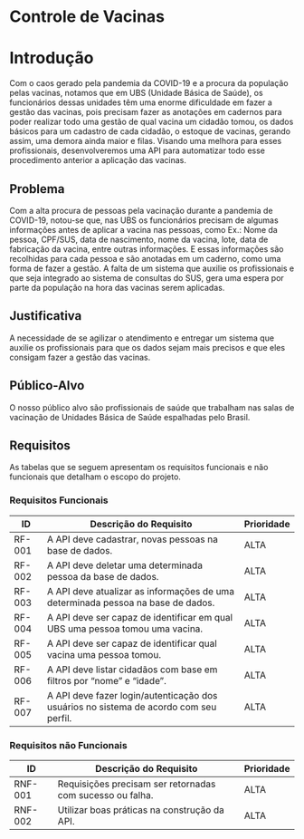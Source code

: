 # Controle de Vacinas

# Introdução

Com o caos gerado pela pandemia da COVID-19 e a procura da população pelas vacinas, notamos que em UBS (Unidade Básica de Saúde), os funcionários dessas unidades têm uma enorme dificuldade em fazer a gestão das vacinas, pois precisam fazer as anotações em cadernos para poder realizar todo uma gestão de qual vacina um cidadão tomou, os dados básicos para um cadastro de cada cidadão, o estoque de vacinas, gerando assim, uma demora ainda maior e filas.
Visando uma melhora para esses profissionais, desenvolveremos uma API para automatizar todo esse procedimento anterior a aplicação das vacinas.

## Problema

Com a alta procura de pessoas pela vacinação durante a pandemia de COVID-19, notou-se que, nas UBS os funcionários precisam de algumas informações antes de aplicar a vacina nas pessoas, como Ex.: Nome da pessoa, CPF/SUS, data de nascimento, nome da vacina, lote, data de fabricação da vacina, entre outras informações. E essas informações são recolhidas para cada pessoa e são anotadas em um caderno, como uma forma de fazer a gestão. 
A falta de um sistema que auxilie os profissionais e que seja integrado ao sistema de consultas do SUS, gera uma espera por parte da população na hora das vacinas serem aplicadas.

## Justificativa

A necessidade de se agilizar o atendimento e entregar um sistema que auxilie os profissionais para que os dados sejam mais precisos e que eles consigam fazer a gestão das vacinas.
## Público-Alvo

O nosso público alvo são profissionais de saúde que trabalham nas salas de vacinação de Unidades Básica de Saúde espalhadas pelo Brasil.

## Requisitos

As tabelas que se seguem apresentam os requisitos funcionais e não funcionais que detalham o escopo do projeto.

### Requisitos Funcionais

|ID    | Descrição do Requisito  | Prioridade |
|------|-----------------------------------------|----|
|RF-001| A API deve cadastrar, novas pessoas na base de dados. | ALTA |
|RF-002| A API deve deletar uma determinada pessoa da base de dados.  | ALTA |
|RF-003| A API deve atualizar as informações de uma determinada pessoa na base de dados. | ALTA 
|RF-004| A API deve ser capaz de identificar em qual UBS uma pessoa tomou uma vacina. | ALTA |
|RF-005| A API deve ser capaz de identificar qual vacina uma pessoa tomou. | ALTA |
|RF-006| A API deve listar cidadãos com base em filtros por “nome” e “idade”. | ALTA |
|RF-007| A API deve fazer login/autenticação dos usuários no sistema de acordo com seu perfil. | ALTA |

### Requisitos não Funcionais

|ID     | Descrição do Requisito  |Prioridade |
|-------|-------------------------|--
|RNF-001| Requisições precisam ser retornadas com sucesso ou falha. | ALTA | 
|RNF-002| Utilizar boas práticas na construção da API.|  ALTA |
